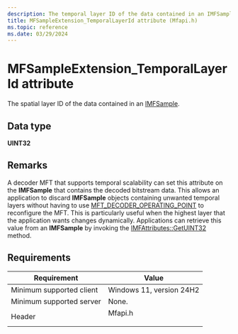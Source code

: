 ```yaml
---
description: The temporal layer ID of the data contained in an IMFSample.
title: MFSampleExtension_TemporalLayerId attribute (Mfapi.h)
ms.topic: reference
ms.date: 03/29/2024
---
```


# MFSampleExtension\_TemporalLayerId attribute

The spatial layer ID of the data contained in an [IMFSample](/windows/win32/api/mfobjects/nn-mfobjects-imfsample).

## Data type

**UINT32**

## Remarks

A decoder MFT that supports temporal scalability can set this attribute on the **IMFSample** that contains the decoded bitstream data. This allows an application to discard **IMFSample** objects containing unwanted temporal layers without having to use [MFT_DECODER_OPERATING_POINT](mft-decoder-operating-point.md) to reconfigure the MFT. This is particularly useful when the highest layer that the application wants changes dynamically. Applications can retrieve this value from an **IMFSample** by invoking the [IMFAttributes::GetUINT32](/windows/win32/api/mfobjects/nf-mfobjects-imfattributes-getuint32) method.

## Requirements



| Requirement | Value |
|-------------------------------------|------------------------------------------------------------------------------------|
| Minimum supported client<br/> | Windows 11, version 24H2<br/>                          |
| Minimum supported server<br/> | None.                               |
| Header<br/>                   | <dl> <dt>Mfapi.h</dt> </dl> |